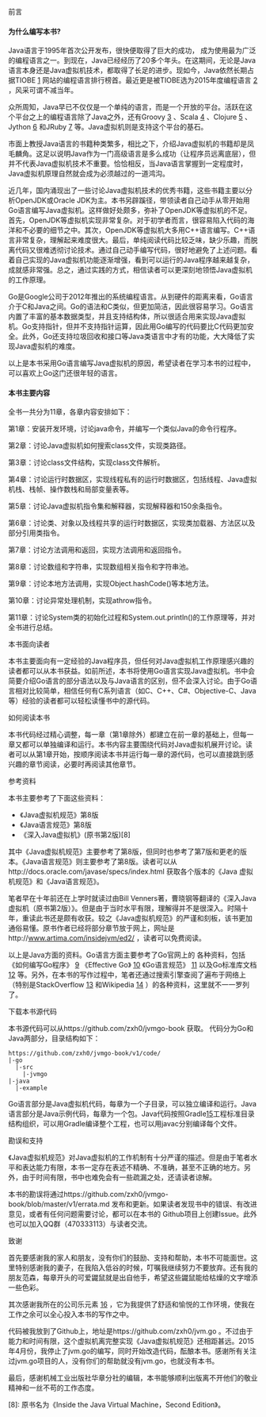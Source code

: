 前言

#### 为什么编写本书?

Java语言于1995年首次公开发布，很快便取得了巨大的成功， 成为使用最为广泛的编程语言之一。到现在，Java已经经历了20多个年头。在这期间，无论是Java语言本身还是Java虚拟机技术，都取得了长足的进步。现如今，Java依然长期占据TIOBE [1] 网站的编程语言排行榜首。最近更是被TIOBE选为2015年度编程语言 [2] ，风采可谓不减当年。 

众所周知，Java早已不仅仅是一个单纯的语言，而是一个开放的平台。活跃在这个平台之上的编程语言除了Java之外，还有Groovy [3] 、Scala [4] 、Clojure [5] 、Jython [6] 和JRuby [7] 等。Java虚拟机则是支持这个平台的基石。 

市面上教授Java语言的书籍种类繁多，相比之下，介绍Java虚拟机的书籍却是凤毛麟角。这足以说明Java作为一门高级语言是多么成功（让程序员远离底层），但并不代表Java虚拟机技术不重要。恰恰相反，当Java语言掌握到一定程度时，Java虚拟机原理自然就会成为必须越过的一道鸿沟。 

近几年，国内涌现出了一些讨论Java虚拟机技术的优秀书籍，这些书籍主要以分析OpenJDK或Oracle JDK为主。本书另辟蹊径，带领读者自己动手从零开始用Go语言编写Java虚拟机。这样做好处颇多，弥补了OpenJDK等虚拟机的不足。首先，OpenJDK等虚拟机实现非常复杂。对于初学者而言，很容易陷入代码的海洋和不必要的细节之中。其次，OpenJDK等虚拟机大多用C++语言编写。C++语言非常复杂，理解起来难度很大。最后，单纯阅读代码比较乏味，缺少乐趣，而脱离代码又很难透彻讨论技术。通过自己动手编写代码，很好地避免了上述问题。看着自己实现的Java虚拟机功能逐渐增强，看到可以运行的Java程序越来越复杂，成就感非常强。总之，通过实践的方式，相信读者可以更深刻地领悟Java虚拟机的工作原理。

Go是Google公司于2012年推出的系统编程语言。从到硬件的距离来看，Go语言介于C和Java之间。Go的语法和C类似，但更加简洁，因此很容易学习。Go语言内置了丰富的基本数据类型，并且支持结构体，所以很适合用来实现Java虚拟机。Go支持指针，但并不支持指针运算，因此用Go编写的代码要比C代码更加安全。此外，Go还支持垃圾回收和接口等Java类语言中才有的功能，大大降低了实现Java虚拟机的难度。 

以上是本书采用Go语言编写Java虚拟机的原因，希望读者在学习本书的过程中，可以喜欢上Go这门还很年轻的语言。

#### 本书主要内容 

全书一共分为11章，各章内容安排如下： 

第1章：安装开发环境，讨论java命令，并编写一个类似Java的命令行程序。  

第2章：讨论Java虚拟机如何搜索class文件，实现类路径。 

第3章：讨论class文件结构，实现class文件解析。 

第4章：讨论运行时数据区，实现线程私有的运行时数据区，包括线程、Java虚拟机栈、栈帧、操作数栈和局部变量表等。 

第5章：讨论Java虚拟机指令集和解释器，实现解释器和150余条指令。 

第6章：讨论类、对象以及线程共享的运行时数据区，实现类加载器、方法区以及部分引用类指令。  

第7章：讨论方法调用和返回，实现方法调用和返回指令。 

第8章：讨论数组和字符串，实现数组相关指令和字符串池。 

第9章：讨论本地方法调用，实现Object.hashCode()等本地方法。  

第10章：讨论异常处理机制，实现athrow指令。 

第11章：讨论System类的初始化过程和System.out.println()的工作原理等，并对全书进行总结。  

本书面向读者  

本书主要面向有一定经验的Java程序员，但任何对Java虚拟机工作原理感兴趣的读者都可以从本书获益。如前所述，本书将使用Go语言实现Java虚拟机。书中会简要介绍Go语言的部分语法以及与Java语言的区别，但不会深入讨论。由于Go语言相对比较简单，相信任何有C系列语言（如C、C++、C#、Objective-C、Java等）经验的读者都可以轻松读懂书中的源代码。 

如何阅读本书  

本书代码经过精心调整，每一章（第1章除外）都建立在前一章的基础上，但每一章又都可以单独编译和运行。本书内容主要围绕代码对Java虚拟机展开讨论。读者可以从第1章开始，按顺序阅读本书并运行每一章的源代码，也可以直接跳到感兴趣的章节阅读，必要时再阅读其他章节。 

参考资料 

本书主要参考了下面这些资料：  
- 《Java虚拟机规范》第8版 
- 《Java语言规范》第8版 
- 《深入Java虚拟机》(原书第2版)[8] 

其中《Java虚拟机规范》主要参考了第8版，但同时也参考了第7版和更老的版本。《Java语言规范》则主要参考了第8版。读者可以从http://docs.oracle.com/javase/specs/index.html 获取各个版本的《Java 虚拟机规范》和《Java语言规范》。  

笔者早在十年前还在上学时就读过由Bill Venners著，曹晓钢等翻译的《深入Java虚拟机（原书第2版）》。但是由于当时水平有限，理解得并不是很深入。时隔十年，重读此书还是颇有收获。较之《Java虚拟机规范》的严谨和刻板，该书更加通俗易懂。原书作者已经将部分章节放于网上，网址是http://www.artima.com/insidejvm/ed2/ ，读者可以免费阅读。 

以上是Java方面的资料。Go语言方面主要参考了Go官网上的 各种资料，包括《如何编写Go程序》 [9] 《Effective Go》 [10] 《Go语言规范》 [11] 以及Go标准库文档 [12] 等。另外，在本书的写作过程中，笔者还通过搜索引擎查阅了遍布于网络上（特别是StackOverflow [13] 和Wikipedia [14] ）的各种资料，这里就不一一罗列了。 

下载本书源代码

本书源代码可以从https://github.com/zxh0/jvmgo-book 获取。
代码分为Go和Java两部分，目录结构如下：
```
https://github.com/zxh0/jvmgo-book/v1/code/ 
|-go
  |-src
    |-jvmgo 
|-java
  |-example
```

Go语言部分是Java虚拟机代码，每章为一个子目录，可以独立编译和运行。Java语言部分是Java示例代码，每章为一个包。Java代码按照Gradle[15]工程标准目录结构组织，可以用Gradle编译整个工程，也可以用javac分别编译每个文件。

勘误和支持

《Java虚拟机规范》对Java虚拟机的工作机制有十分严谨的描述。但是由于笔者水平和表达能力有限，本书一定存在表述不精确、不准确，甚至不正确的地方。另外，由于时间有限，书中也难免会有一些疏漏之处，还请读者谅解。

本书的勘误将通过https://github.com/zxh0/jvmgo-book/blob/master/v1/errata.md 发布和更新。如果读者发现书中的错误、有改进意见，或者有任何问题需要讨论，都可以在本书的 Github项目上创建Issue。此外也可以加入QQ群（470333113）与读者交流。

致谢

首先要感谢我的家人和朋友，没有你们的鼓励、支持和帮助，本书不可能面世。这里特别感谢我的妻子，在我陷入低谷的时候，叮嘱我继续努力不要放弃。还有我的朋友范森，每章开头的可爱鼹鼠就是出自他手，希望这些鼹鼠能给枯燥的文字增添一些色彩。

其次感谢我所在的公司乐元素 [16] ，它为我提供了舒适和愉悦的工作环境，使我在工作之余可以全心投入本书的写作之中。

代码被我放到了Github上，地址是https://github.com/zxh0/jvm.go 。不过由于能力和时间有限，这个虚拟机离完整实现《Java虚拟机规范》还相距甚远。2015年4月份，我停止了jvm.go的编写，同时开始改造代码，酝酿本书。感谢所有关注过jvm.go项目的人，没有你们的帮助就没有jvm.go，也就没有本书。

最后，感谢机械工业出版社华章分社的编辑，本书能够顺利出版离不开他们的敬业精神和一丝不苟的工作态度。

[1]: http://www.tiobe.com/。 

[2]: Java曾被TIOBE选为2005年度编程语言。  

[3]: http://www.groovy-lang.org/。   

[4]: http://www.scala-lang.org/。  

[5]: http://clojure.org/。  

[6]: http://www.jython.org/。  

[7]: http://jruby.org/。  

[8]: 原书名为《Inside the Java Virtual Machine，Second Edition》。  

[9]: https://golang.org/doc/code.html。  

[10]: https://golang.org/doc/effective_go.html

[11]: https://golang.org/ref/spec

[12]: https://golang.org/pkg/

[13]: http://stackoverflow.com/。

[14]: https://en.wikipedia.org

[15]: http://gradle.org/。

[16]: http://www.happyelements.cn/。

